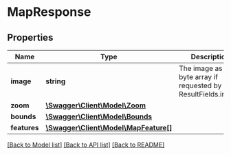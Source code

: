 # MapResponse

## Properties
Name | Type | Description | Notes
------------ | ------------- | ------------- | -------------
**image** | **string** | The image as a byte array if requested by ResultFields.image. | [optional] 
**zoom** | [**\Swagger\Client\Model\Zoom**](Zoom.md) |  | 
**bounds** | [**\Swagger\Client\Model\Bounds**](Bounds.md) |  | 
**features** | [**\Swagger\Client\Model\MapFeature[]**](MapFeature.md) |  | [optional] 

[[Back to Model list]](../../README.md#documentation-for-models) [[Back to API list]](../../README.md#documentation-for-api-endpoints) [[Back to README]](../../README.md)

